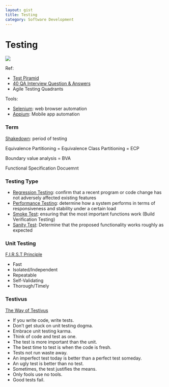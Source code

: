 ```yaml
---
layout: gist
title: Testing
category: Software Development
---
```


# Testing

<img src="{{site.baseurl}}/gist/qa/convention-microservices-testing.png" style="max-width: 100%;">


Ref:
- [Test Piramid](https://www.martinfowler.com/bliki/TestPyramid.html)
- [40 QA Interview Question & Answers ](https://www.linkedin.com/feed/update/urn:li:ugcPost:6493660103340855296/)
- Agile Testing Quadrants

Tools:
- [Selenium](https://www.seleniumhq.org/): web browser automation
- [Appium](http://appium.io/): Mobile app automation

### Term

[Shakedown](https://en.wikipedia.org/wiki/Shakedown_(testing)):  period of testing

Equivalence Partitioning = Equivalence Class Partitioning = ECP

Boundary value analysis = BVA

Functional Specification Docuemnt

### Testing Type 

- [Regression Testing](https://www.guru99.com/regression-testing.html): confirm that a recent program or code change has not adversely affected existing features
- [Performance Testing](http://softwaretestingfundamentals.com/performance-testing/): determine how a system performs in terms of responsiveness and stability under a certain load
- [Smoke Test](http://softwaretestingfundamentals.com/smoke-testing/): ensuring that the most important functions work (Build Verification Testing)
- [Sanity Test](https://www.guru99.com/smoke-sanity-testing.html): Determine that the proposed functionality works roughly as expected

### Unit Testing

[F.I.R.S.T Principle](https://github.com/ghsukumar/SFDC_Best_Practices/wiki/F.I.R.S.T-Principles-of-Unit-Testing)
- Fast
- Isolated/Independent
- Repeatable
- Self-Validating
- Thorough/Timely


### Testivus

[The Way of Testivus](http://www.agitar.com/downloads/TheWayOfTestivus.pdf)
- If you write code, write tests.
- Don’t get stuck on unit testing dogma.
- Embrace unit testing karma.
- Think of code and test as one.
- The test is more important than the unit.
- The best time to test is when the code is fresh.
- Tests not run waste away.
- An imperfect test today is better than a perfect test someday.
- An ugly test is better than no test.
- Sometimes, the test justifies the means.
- Only fools use no tools.
- Good tests fail.
